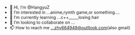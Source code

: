 - 👋 Hi, I’m @HangyuZ
- 👀 I’m interested in ...anime,rymth game,or something....
- 🌱 I’m currently learning ...c++,,,,,,,,losing hair
- 💞️ I’m looking to collaborate on ...
- 📫 How to reach me ...zhy664949@outllook.com(also gmail)

<!---
HangyuZ/HangyuZ is a ✨ special ✨ repository because its `README.md` (this file) appears on your GitHub profile.
You can click the Preview link to take a look at your changes.
--->
